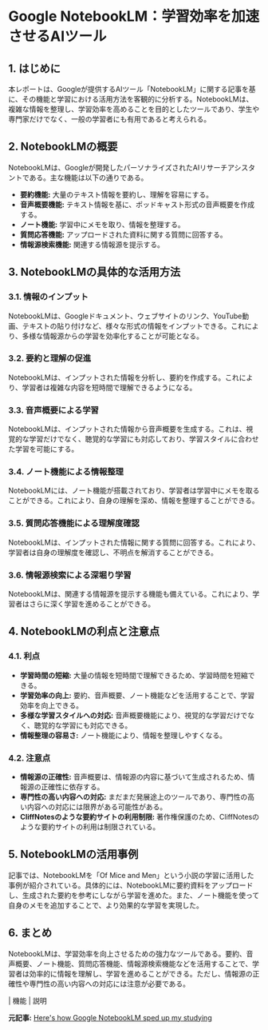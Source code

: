 # Google NotebookLM：学習効率を加速させるAIツール

## 1. はじめに

本レポートは、Googleが提供するAIツール「NotebookLM」に関する記事を基に、その機能と学習における活用方法を客観的に分析する。NotebookLMは、複雑な情報を整理し、学習効率を高めることを目的としたツールであり、学生や専門家だけでなく、一般の学習者にも有用であると考えられる。

## 2. NotebookLMの概要

NotebookLMは、Googleが開発したパーソナライズされたAIリサーチアシスタントである。主な機能は以下の通りである。

* **要約機能:** 大量のテキスト情報を要約し、理解を容易にする。
* **音声概要機能:** テキスト情報を基に、ポッドキャスト形式の音声概要を作成する。
* **ノート機能:** 学習中にメモを取り、情報を整理する。
* **質問応答機能:** アップロードされた資料に関する質問に回答する。
* **情報源検索機能:** 関連する情報源を提示する。

## 3. NotebookLMの具体的な活用方法

### 3.1. 情報のインプット

NotebookLMは、Googleドキュメント、ウェブサイトのリンク、YouTube動画、テキストの貼り付けなど、様々な形式の情報をインプットできる。これにより、多様な情報源からの学習を効率化することが可能となる。

### 3.2. 要約と理解の促進

NotebookLMは、インプットされた情報を分析し、要約を作成する。これにより、学習者は複雑な内容を短時間で理解できるようになる。

### 3.3. 音声概要による学習

NotebookLMは、インプットされた情報から音声概要を生成する。これは、視覚的な学習だけでなく、聴覚的な学習にも対応しており、学習スタイルに合わせた学習を可能にする。

### 3.4. ノート機能による情報整理

NotebookLMには、ノート機能が搭載されており、学習者は学習中にメモを取ることができる。これにより、自身の理解を深め、情報を整理することができる。

### 3.5. 質問応答機能による理解度確認

NotebookLMは、インプットされた情報に関する質問に回答する。これにより、学習者は自身の理解度を確認し、不明点を解消することができる。

### 3.6. 情報源検索による深堀り学習

NotebookLMは、関連する情報源を提示する機能も備えている。これにより、学習者はさらに深く学習を進めることができる。

## 4. NotebookLMの利点と注意点

### 4.1. 利点

* **学習時間の短縮:** 大量の情報を短時間で理解できるため、学習時間を短縮できる。
* **学習効率の向上:** 要約、音声概要、ノート機能などを活用することで、学習効率を向上できる。
* **多様な学習スタイルへの対応:** 音声概要機能により、視覚的な学習だけでなく、聴覚的な学習にも対応できる。
* **情報整理の容易さ:** ノート機能により、情報を整理しやすくなる。

### 4.2. 注意点

* **情報源の正確性:** 音声概要は、情報源の内容に基づいて生成されるため、情報源の正確性に依存する。
* **専門性の高い内容への対応:** まだまだ発展途上のツールであり、専門性の高い内容への対応には限界がある可能性がある。
* **CliffNotesのような要約サイトの利用制限:** 著作権保護のため、CliffNotesのような要約サイトの利用は制限されている。

## 5. NotebookLMの活用事例

記事では、NotebookLMを「Of Mice and Men」という小説の学習に活用した事例が紹介されている。具体的には、NotebookLMに要約資料をアップロードし、生成された要約を参考にしながら学習を進めた。また、ノート機能を使って自身のメモを追加することで、より効果的な学習を実現した。

## 6. まとめ

NotebookLMは、学習効率を向上させるための強力なツールである。要約、音声概要、ノート機能、質問応答機能、情報源検索機能などを活用することで、学習者は効率的に情報を理解し、学習を進めることができる。ただし、情報源の正確性や専門性の高い内容への対応には注意が必要である。

| 機能 | 説明 

**元記事:** [Here's how Google NotebookLM sped up my studying](https://www.pocket-lint.com/google-notebooklm-tips-tricks/)